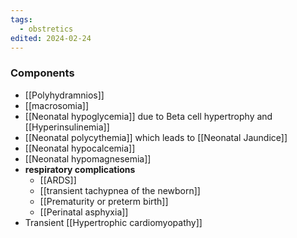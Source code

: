 ```yaml
---
tags:
  - obstretics
edited: 2024-02-24
---
```

### Components
- [[Polyhydramnios]] 
- [[macrosomia]] 
- [[Neonatal hypoglycemia]] due to Beta cell hypertrophy and [[Hyperinsulinemia]] 
- [[Neonatal polycythemia]]  which leads to [[Neonatal Jaundice]] 
- [[Neonatal hypocalcemia]] 
- [[Neonatal hypomagnesemia]]
- **respiratory complications** 
	- [[ARDS]]
	- [[transient tachypnea of the newborn]]
	- [[Prematurity or preterm birth]] 
	- [[Perinatal asphyxia]]
- Transient [[Hypertrophic cardiomyopathy]] 